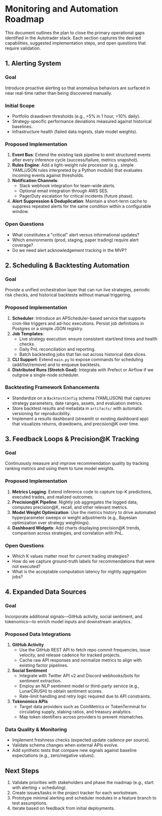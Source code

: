 # Monitoring and Automation Roadmap

This document outlines the plan to close the primary operational gaps identified in the Autotrader stack. Each section captures the desired capabilities, suggested implementation steps, and open questions that require validation.

## 1. Alerting System

### Goal
Introduce proactive alerting so that anomalous behaviors are surfaced in near real-time rather than being discovered manually.

### Initial Scope
- Portfolio drawdown thresholds (e.g., >5% in 1 hour, >10% daily).
- Strategy-specific performance deviations measured against historical baselines.
- Infrastructure health (failed data ingests, stale model weights).

### Proposed Implementation
1. **Event Bus**: Extend the existing task pipeline to emit structured events after every inference cycle (success/failure, metrics snapshot).
2. **Rules Engine**: Add a light-weight rule processor (e.g., simple YAML/JSON rules interpreted by a Python module) that evaluates incoming events against thresholds.
3. **Notification Channels**:
   - Slack webhook integration for team-wide alerts.
   - Optional email integration through AWS SES.
   - PagerDuty escalation for critical incidents (future phase).
4. **Alert Suppression & Deduplication**: Maintain a short-term cache to suppress repeated alerts for the same condition within a configurable window.

### Open Questions
- What constitutes a "critical" alert versus informational updates?
- Which environments (prod, staging, paper trading) require alert coverage?
- Do we need alert acknowledgement tracking in the MVP?

## 2. Scheduling & Backtesting Automation

### Goal
Provide a unified orchestration layer that can run live strategies, periodic risk checks, and historical backtests without manual triggering.

### Proposed Implementation
1. **Scheduler**: Introduce an APScheduler-based service that supports cron-like triggers and ad-hoc executions. Persist job definitions in Postgres or a simple JSON registry.
2. **Job Templates**:
   - Live strategy execution: ensure consistent start/end times and health checks.
   - Daily PnL reconciliation and reporting.
   - Batch backtesting jobs that fan out across historical data slices.
3. **CLI Support**: Extend `main.py` to expose commands for scheduling (add/list/remove) and to enqueue backtests.
4. **Distributed Runs (Stretch Goal)**: Integrate with Prefect or Airflow if we outgrow a single-node scheduler.

### Backtesting Framework Enhancements
- Standardize on a `BacktestConfig` schema (YAML/JSON) that captures strategy parameters, date ranges, assets, and evaluation metrics.
- Store backtest results and metadata in `artifacts/` with automatic versioning for reproducibility.
- Implement a results dashboard (streamlit or existing dashboard app) that visualizes returns, drawdowns, and precision@K over time.

## 3. Feedback Loops & Precision@K Tracking

### Goal
Continuously measure and improve recommendation quality by tracking ranking metrics and using them to tune model weights.

### Proposed Implementation
1. **Metrics Logging**: Extend inference code to capture top-K predictions, executed trades, and realized outcomes.
2. **Precision@K Pipeline**: Nightly job aggregates the logged data, computes precision@K, recall, and other relevant metrics.
3. **Model Weight Optimization**: Use the metrics history to drive automated hyperparameter sweeps or weight adjustments (e.g., Bayesian optimization over strategy weightings).
4. **Dashboard Widgets**: Add charts displaying precision@K trends, comparison across strategies, and correlation with PnL.

### Open Questions
- Which K values matter most for current trading strategies?
- How do we capture ground-truth labels for recommendations that were not executed?
- What is the acceptable computation latency for nightly aggregation jobs?

## 4. Expanded Data Sources

### Goal
Incorporate additional signals—GitHub activity, social sentiment, and tokenomics—to enrich model inputs and downstream analytics.

### Proposed Data Integrations
1. **GitHub Activity**
   - Use the GitHub REST API to fetch repo commit frequencies, issue velocity, and release cadence for tracked projects.
   - Cache raw API responses and normalize metrics to align with existing factor pipelines.
2. **Social Sentiment**
   - Integrate with Twitter API v2 and Discord webhooks/bots for sentiment extraction.
   - Employ an NLP sentiment model or third-party service (e.g., LunarCRUSH) to obtain sentiment scores.
   - Rate-limit handling and retry logic required due to API constraints.
3. **Tokenomics APIs**
   - Target data providers such as CoinMetrics or TokenTerminal for circulating supply, staking ratios, and treasury analytics.
   - Map token identifiers across providers to prevent mismatches.

### Data Quality & Monitoring
- Implement freshness checks (expected update cadence per source).
- Validate schema changes when external APIs evolve.
- Add synthetic tests that compare new signals against baseline expectations (e.g., zero/negative values).

## Next Steps
1. Validate priorities with stakeholders and phase the roadmap (e.g., start with alerting + scheduling).
2. Create issues/tasks in the project tracker for each workstream.
3. Prototype minimal alerting and scheduler modules in a feature branch to test assumptions.
4. Iterate based on feedback from initial deployments.

